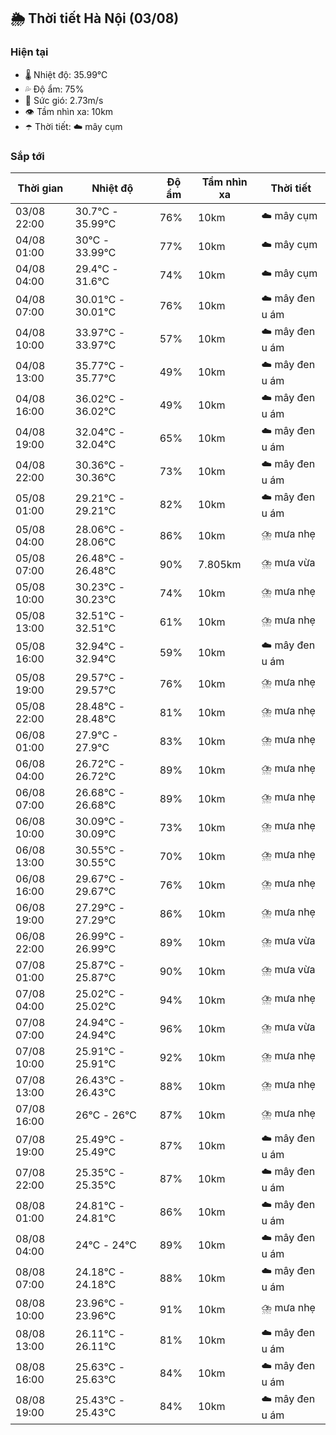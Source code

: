 ## 🌦️ Thời tiết Hà Nội (03/08)

### Hiện tại

- 🌡️ Nhiệt độ: 35.99℃
- 💦 Độ ẩm: 75%
- 💨 Sức gió: 2.73m/s
- 👁️ Tầm nhìn xa: 10km
- ☂️ Thời tiết: ☁️ mây cụm

### Sắp tới

| Thời gian | Nhiệt độ | Độ ẩm | Tầm nhìn xa | Thời tiết |
| --- | --- | --- | --- | --- |
| 03/08 22:00 | 30.7℃ - 35.99℃ | 76% | 10km | ☁️ mây cụm |
| 04/08 01:00 | 30℃ - 33.99℃ | 77% | 10km | ☁️ mây cụm |
| 04/08 04:00 | 29.4℃ - 31.6℃ | 74% | 10km | ☁️ mây cụm |
| 04/08 07:00 | 30.01℃ - 30.01℃ | 76% | 10km | ☁️ mây đen u ám |
| 04/08 10:00 | 33.97℃ - 33.97℃ | 57% | 10km | ☁️ mây đen u ám |
| 04/08 13:00 | 35.77℃ - 35.77℃ | 49% | 10km | ☁️ mây đen u ám |
| 04/08 16:00 | 36.02℃ - 36.02℃ | 49% | 10km | ☁️ mây đen u ám |
| 04/08 19:00 | 32.04℃ - 32.04℃ | 65% | 10km | ☁️ mây đen u ám |
| 04/08 22:00 | 30.36℃ - 30.36℃ | 73% | 10km | ☁️ mây đen u ám |
| 05/08 01:00 | 29.21℃ - 29.21℃ | 82% | 10km | ☁️ mây đen u ám |
| 05/08 04:00 | 28.06℃ - 28.06℃ | 86% | 10km | ⛈️ mưa nhẹ |
| 05/08 07:00 | 26.48℃ - 26.48℃ | 90% | 7.805km | ⛈️ mưa vừa |
| 05/08 10:00 | 30.23℃ - 30.23℃ | 74% | 10km | ⛈️ mưa nhẹ |
| 05/08 13:00 | 32.51℃ - 32.51℃ | 61% | 10km | ⛈️ mưa nhẹ |
| 05/08 16:00 | 32.94℃ - 32.94℃ | 59% | 10km | ☁️ mây đen u ám |
| 05/08 19:00 | 29.57℃ - 29.57℃ | 76% | 10km | ⛈️ mưa nhẹ |
| 05/08 22:00 | 28.48℃ - 28.48℃ | 81% | 10km | ⛈️ mưa nhẹ |
| 06/08 01:00 | 27.9℃ - 27.9℃ | 83% | 10km | ⛈️ mưa nhẹ |
| 06/08 04:00 | 26.72℃ - 26.72℃ | 89% | 10km | ⛈️ mưa nhẹ |
| 06/08 07:00 | 26.68℃ - 26.68℃ | 89% | 10km | ⛈️ mưa nhẹ |
| 06/08 10:00 | 30.09℃ - 30.09℃ | 73% | 10km | ⛈️ mưa nhẹ |
| 06/08 13:00 | 30.55℃ - 30.55℃ | 70% | 10km | ⛈️ mưa nhẹ |
| 06/08 16:00 | 29.67℃ - 29.67℃ | 76% | 10km | ⛈️ mưa nhẹ |
| 06/08 19:00 | 27.29℃ - 27.29℃ | 86% | 10km | ⛈️ mưa nhẹ |
| 06/08 22:00 | 26.99℃ - 26.99℃ | 89% | 10km | ⛈️ mưa vừa |
| 07/08 01:00 | 25.87℃ - 25.87℃ | 90% | 10km | ⛈️ mưa vừa |
| 07/08 04:00 | 25.02℃ - 25.02℃ | 94% | 10km | ⛈️ mưa nhẹ |
| 07/08 07:00 | 24.94℃ - 24.94℃ | 96% | 10km | ⛈️ mưa vừa |
| 07/08 10:00 | 25.91℃ - 25.91℃ | 92% | 10km | ⛈️ mưa nhẹ |
| 07/08 13:00 | 26.43℃ - 26.43℃ | 88% | 10km | ⛈️ mưa nhẹ |
| 07/08 16:00 | 26℃ - 26℃ | 87% | 10km | ⛈️ mưa nhẹ |
| 07/08 19:00 | 25.49℃ - 25.49℃ | 87% | 10km | ☁️ mây đen u ám |
| 07/08 22:00 | 25.35℃ - 25.35℃ | 87% | 10km | ☁️ mây đen u ám |
| 08/08 01:00 | 24.81℃ - 24.81℃ | 86% | 10km | ☁️ mây đen u ám |
| 08/08 04:00 | 24℃ - 24℃ | 89% | 10km | ☁️ mây đen u ám |
| 08/08 07:00 | 24.18℃ - 24.18℃ | 88% | 10km | ☁️ mây đen u ám |
| 08/08 10:00 | 23.96℃ - 23.96℃ | 91% | 10km | ⛈️ mưa nhẹ |
| 08/08 13:00 | 26.11℃ - 26.11℃ | 81% | 10km | ☁️ mây đen u ám |
| 08/08 16:00 | 25.63℃ - 25.63℃ | 84% | 10km | ☁️ mây đen u ám |
| 08/08 19:00 | 25.43℃ - 25.43℃ | 84% | 10km | ☁️ mây đen u ám |
